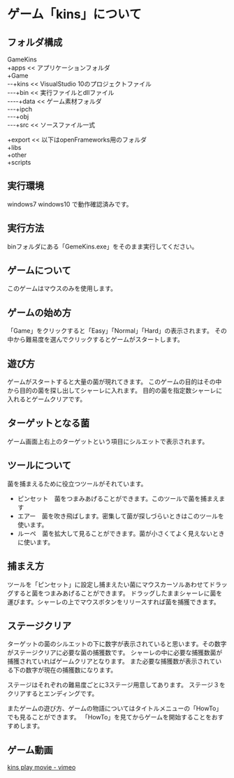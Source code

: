 ゲーム「kins」について
=======================
フォルダ構成
-----------------------
GameKins  
+apps		<< アプリケーションフォルダ  
+Game  
--+kins		<< VisualStudio 10のプロジェクトファイル  
---+bin		<< 実行ファイルとdllファイル  
----+data	<< ゲーム素材フォルダ  
---+ipch  
---+obj  
---+src		<< ソースファイル一式  

+export		<< 以下はopenFrameworks用のフォルダ  
+libs  
+other  
+scripts  

実行環境
----------------------
windows7
windows10
で動作確認済みです。

実行方法
----------------------
binフォルダにある「GemeKins.exe」をそのまま実行してください。

ゲームについて
----------------------
このゲームはマウスのみを使用します。

ゲームの始め方
----------------------
「Game」をクリックすると「Easy」「Normal」「Hard」の表示されます。
その中から難易度を選んでクリックするとゲームがスタートします。

遊び方
----------------------
ゲームがスタートすると大量の菌が現れてきます。
このゲームの目的はその中から目的の菌を探し出してシャーレに入れます。
目的の菌を指定数シャーレに入れるとゲームクリアです。

ターゲットとなる菌
----------------------
ゲーム画面上右上のターゲットという項目にシルエットで表示されます。

ツールについて
----------------------
菌を捕まえるために役立つツールがそれています。
- ピンセット　菌をつまみあげることができます。このツールで菌を捕まえます
- エアー　菌を吹き飛ばします。密集して菌が探しづらいときはこのツールを使います。
- ルーペ　菌を拡大して見ることができます。菌が小さくてよく見えないときに使います。

捕まえ方
----------------------
ツールを「ピンセット」に設定し捕まえたい菌にマウスカーソルあわせてドラッグすると菌をつまみあげることができます。
ドラッグしたままシャーレに菌を運びます。シャーレの上でマウスボタンをリリースすれば菌を捕獲できます。

ステージクリア
----------------------
ターゲットの菌のシルエットの下に数字が表示されていると思います。その数字がステージクリアに必要な菌の捕獲数です。
シャーレの中に必要な捕獲数菌が捕獲されていればゲームクリアとなります。
また必要な捕獲数が表示されている下の数字が現在の捕獲数になります。

ステージはそれぞれの難易度ごとに3ステージ用意してあります。
ステージ３をクリアするとエンディングです。

またゲームの遊び方、ゲームの物語についてはタイトルメニューの「HowTo」でも見ることができます。
「HowTo」を見てからゲームを開始することをおすすめします。

ゲーム動画
----------------------
[kins play movie - vimeo](https://vimeo.com/18079002 "vimeo")
